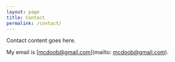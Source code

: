 ```yaml
---
layout: page
title: Contact
permalink: /contact/
---
```


Contact content goes here.

My email is [mcdoob@gmail.com](mailto: mcdoob@gmail.com).
